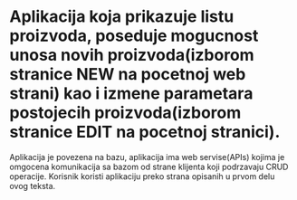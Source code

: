 # Aplikacija koja prikazuje listu proizvoda, poseduje mogucnost unosa novih proizvoda(izborom stranice NEW na pocetnoj web strani) kao i izmene parametara postojecih proizvoda(izborom stranice EDIT na pocetnoj stranici).
Aplikacija je povezena na bazu, aplikacija ima web servise(APIs) kojima je omgocena komunikacija sa bazom od strane klijenta koji podrzavaju CRUD operacije. Korisnik koristi aplikaciju preko strana opisanih u prvom delu ovog teksta.
